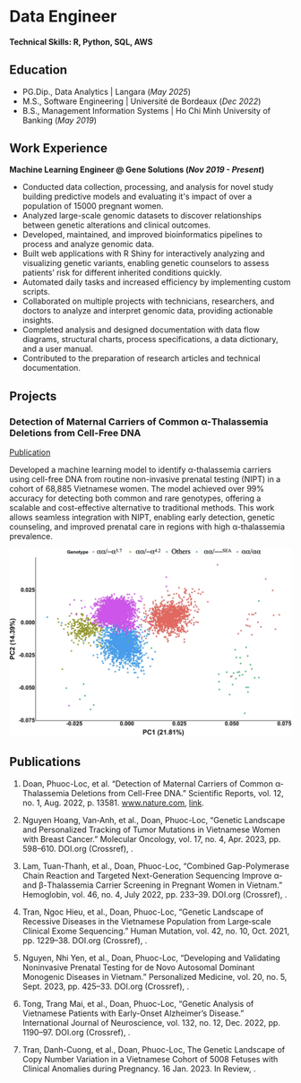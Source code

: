 # Data Engineer

#### Technical Skills: R, Python, SQL, AWS

## Education
- PG.Dip., Data Analytics | Langara (_May 2025_)								       		
- M.S., Software Engineering	| Université de Bordeaux (_Dec 2022_)	 			        		
- B.S., Management Information Systems | Ho Chi Minh University of Banking (_May 2019_)

## Work Experience
**Machine Learning Engineer @ Gene Solutions (_Nov 2019 - Present_)**
- Conducted data collection, processing, and analysis for novel study building predictive models and evaluating it's impact of over a population of 15000 pregnant women.
- Analyzed large-scale genomic datasets to discover relationships between genetic alterations and clinical outcomes.
- Developed, maintained, and improved bioinformatics pipelines to process and analyze genomic data.
- Built web applications with R Shiny for interactively analyzing and visualizing genetic variants, enabling genetic counselors to assess patients’ risk for different inherited conditions quickly.
- Automated daily tasks and increased efficiency by implementing custom scripts.
- Collaborated on multiple projects with technicians, researchers, and doctors to analyze and interpret genomic data, providing actionable insights.
- Completed analysis and designed documentation with data flow diagrams, structural charts, process specifications, a data dictionary, and a user manual.
- Contributed to the preparation of research articles and technical documentation.


## Projects
### Detection of Maternal Carriers of Common α-Thalassemia Deletions from Cell-Free DNA
[Publication](https://www.nature.com/articles/s41598-022-17718-7)

Developed a machine learning model to identify α-thalassemia carriers using cell-free DNA from routine non-invasive prenatal testing (NIPT) in a cohort of 68,885 Vietnamese women. The model achieved over 99% accuracy for detecting both common and rare genotypes, offering a scalable and cost-effective alternative to traditional methods. This work allows seamless integration with NIPT, enabling early detection, genetic counseling, and improved prenatal care in regions with high α-thalassemia prevalence.

![Principal component analysis of 6417 observations and their genotypes.](/assets/img/pca.png)

## Publications
1. Doan, Phuoc-Loc, et al. “Detection of Maternal Carriers of Common α-Thalassemia Deletions from Cell-Free DNA.” Scientific Reports, vol. 12, no. 1, Aug. 2022, p. 13581. www.nature.com, [link](https://doi.org/10.1038/s41598-022-17718-7).

2. Nguyen Hoang, Van‐Anh, et al., Doan, Phuoc-Loc, “Genetic Landscape and Personalized Tracking of Tumor Mutations in Vietnamese Women with Breast Cancer.” Molecular Oncology, vol. 17, no. 4, Apr. 2023, pp. 598–610. DOI.org (Crossref), [](https://doi.org/10.1002/1878-0261.13356).

3. Lam, Tuan-Thanh, et al., Doan, Phuoc-Loc, “Combined Gap-Polymerase Chain Reaction and Targeted Next-Generation Sequencing Improve α- and β-Thalassemia Carrier Screening in Pregnant Women in Vietnam.” Hemoglobin, vol. 46, no. 4, July 2022, pp. 233–39. DOI.org (Crossref), [](https://doi.org/10.1080/03630269.2022.2096461).

4. Tran, Ngoc Hieu, et al., Doan, Phuoc-Loc, “Genetic Landscape of Recessive Diseases in the Vietnamese Population from Large‐scale Clinical Exome Sequencing.” Human Mutation, vol. 42, no. 10, Oct. 2021, pp. 1229–38. DOI.org (Crossref), [](https://doi.org/10.1002/humu.24253).

5. Nguyen, Nhi Yen, et al., Doan, Phuoc-Loc, “Developing and Validating Noninvasive Prenatal Testing for de Novo Autosomal Dominant Monogenic Diseases in Vietnam.” Personalized Medicine, vol. 20, no. 5, Sept. 2023, pp. 425–33. DOI.org (Crossref), [](https://doi.org/10.2217/pme-2023-0076).

6. Tong, Trang Mai, et al., Doan, Phuoc-Loc, “Genetic Analysis of Vietnamese Patients with Early-Onset Alzheimer’s Disease.” International Journal of Neuroscience, vol. 132, no. 12, Dec. 2022, pp. 1190–97. DOI.org (Crossref), [](https://doi.org/10.1080/00207454.2020.1870974).

7. Tran, Danh-Cuong, et al., Doan, Phuoc-Loc, The Genetic Landscape of Copy Number Variation in a Vietnamese Cohort of 5008 Fetuses with Clinical Anomalies during Pregnancy. 16 Jan. 2023. In Review, [](https://doi.org/10.21203/rs.3.rs-2410361/v1).
